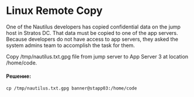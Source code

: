 # Linux Remote Copy

One of the Nautilus developers has copied confidential data on the jump host in Stratos DC. That data must be copied to one of the app servers. Because developers do not have access to app servers, they asked the system admins team to accomplish the task for them.

Copy /tmp/nautilus.txt.gpg file from jump server to App Server 3 at location /home/code.

#### Решение:

`cp /tmp/nautilus.txt.gpg banner@stapp03:/home/code`
